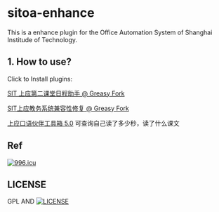 # sitoa-enhance

This is a enhance plugin for the Office Automation System of Shanghai Institude of Technology.

## 1. How to use?
Click to Install plugins:

[SIT 上应第二课堂日程助手 @ Greasy Fork](https://greasyfork.org/en/scripts/381172-sit%E4%B8%8A%E5%BA%94%E7%AC%AC%E4%BA%8C%E8%AF%BE%E5%A0%82%E6%97%A5%E7%A8%8B%E5%8A%A9%E6%89%8B)

[SIT上应教务系统兼容性修复 @ Greasy Fork](https://greasyfork.org/en/scripts/381173-sit%E4%B8%8A%E5%BA%94%E6%95%99%E5%8A%A1%E7%B3%BB%E7%BB%9F%E5%85%BC%E5%AE%B9%E6%80%A7%E4%BF%AE%E5%A4%8D)

[上应口语伙伴工具箱 5.0](https://greasyfork.org/en/scripts/381947-%E4%B8%8A%E5%BA%94%E5%8F%A3%E8%AF%AD%E4%BC%99%E4%BC%B4%E5%B7%A5%E5%85%B7%E7%AE%B1)
可查询自己读了多少秒，读了什么课文

## Ref
<a href="https://996.icu"><img src="https://img.shields.io/badge/link-996.icu-red.svg" alt="996.icu" /></a>

## LICENSE
GPL AND [![LICENSE](https://img.shields.io/badge/license-Anti%20996-blue.svg)](https://github.com/996icu/996.ICU/blob/master/LICENSE)
